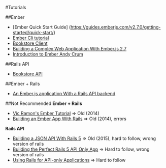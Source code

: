 #Tutorials

##Ember
* [Ember Quick Start Guide] (https://guides.emberjs.com/v2.7.0/getting-started/quick-start/)
* [Ember Cli tutorial](https://guides.emberjs.com/v2.7.0/tutorial/ember-cli/)
* [Bookstore Client](https://github.com/zoltan-nz/bookstore-client)
* [Building a Complex Web Application With Ember.js 2.7](http://yoember.com/)
* [Introduction to Ember Andy Crum](http://andycrum.com/2014/05/17/an-introduction-to-ember-js/)

##Rails API
* [Bookstore API](https://github.com/zoltan-nz/bookstore-api)

##Ember + Rails
* [An Ember.js application With a Rails API backend](http://9elements.com/io/index.php/an-ember-js-application-with-a-rails-api-backend/)

##Not Recommended
**Ember + Rails**
* [Vic Ramon's Ember Tutorial](http://ember.vicramon.com/) => Old (2014)
* [Building an Ember App With Rails](https://dockyard.com/blog/2014/05/07/building-an-ember-app-with-rails-part-1) => Old (2014), errors

**Rails API**
* [Building a JSON API With Rails 5](https://blog.codeship.com/building-a-json-api-with-rails-5/) => Old (2015), hard to follow, wrong version of rails
* [Building the Perfect Rails 5 API Only App](http://sourcey.com/building-the-prefect-rails-5-api-only-app/) => Hard to follow, wrong version of rails
* [Using Rails for API-only Applications](http://edgeguides.rubyonrails.org/api_app.html) => Hard to follow

